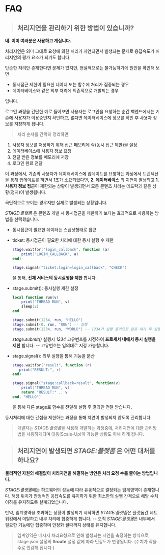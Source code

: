 # FAQ

> ## 처리지연을 관리하기 위한 방법이 있습니까?

  **네. 이미 여러분은 사용하고 계십니다.**
  
  처리지연은 의미 그대로 요청에 의한 처리가 지연되면서 발생되는 문제로 응답속도가 처리지연의 평가 요소가 되기도 합니다.

  단순한 처리만 존재한다면 문제가 없지만, 현실적으로는 불가능하기에 원인을 확인해 보면

  * 동시접근 제한이 필요한 데이터 또는 함수에 처리가 집중되는 경우
  * 데이터베이스와 같은 외부 처리에 의존적으로 개발되는 경우
  
  입니다. 
  
  로그인 과정을 간단한 예로 들어보면 사용자는 로그인을 요청하는 순간 백엔드에서는 기존에 사용자가 이용중인지 확인하고, 없다면 데이터베이스에 정보를 확인 후 사용자 정보를 저장하게 됩니다.
  
  > 처리 순서를 간략히 정리하면

  1. 사용자 정보를 저장하기 위해 접근 메모리에 락(동시 접근 제한)을 설정
  2. 데이터베이스에 사용자 정보 요청
  3. 전달 받은 정보를 메모리에 저장
  4. 로그인 완료 전달

  이 과정에서, 기존의 사용자가 데이터베이스에 업데이트를 요청하는 과정에서 트랜젝션을 통해 업데이트를 하면서 1초가 소요되었다면, **2. 데이터베이스** 의 지연이 발생되고 **1. 사용자 정보 접근**이 제한되는 상황이 발생되면서 모든 콘텐츠 처리는 데드락과 같은 상황(정지)이 발생됩니다.

  극단적으로 보이는 경우지만 실제로 발생되는 상황입니다.

  *STAGE:플랫폼* 은 콘텐츠 개발 시 동시접근을 제한하기 보다는 효과적으로 사용하는 방법을 선택했습니다. 

   - 동시접근이 필요한 데이터는 스냅샷형태로 접근
   - ticket: 동시접근이 필요한 처리에 대한 동시 실행 수 제한
        ```lua
        stage.waitfor("login_callback", function (a)
            print("LOGIN_CALLBACK", a)
        end)

        stage.signal("ticket:login=login_callback", "CHECK")
        ```
        을 통해, **전체 서비스의 동시실행을 제한** 합니다.

   - stage.submit(): 동시실행 제한 설정
        ```lua
        local function run(v)
            print("THREAD RUN", v)
            sleep(2)
        end

        stage.submit(1234, run, "HELLO")
        stage.submit(0, run, "RUN") -- 실행
        stage.submit(1234, run, "WORLD") -- 1234가 실행 중이므로 완료 대기 후 실행
        ```

        *stage.submit()* 실행시 *1234* 고유번호를 지정하여 **프로세서 내에서 동시 실행을 제한** 합니다. -- 고유번호는 임의대로 지정 가능합니다.
        
   - stage.signal(): 외부 실행을 통해 기능을 분산

        ```lua
        stage.waitfor("result", function (r)
           print("RESULT:", r)
        end)

        stage.signal("stage:callback=result", function(v)
            print("THREAD RUN", v)
            return "RESULT:" .. v
        end, "HELLO")
        ```

        을 통해 다른 stage로 함수를 전달해 실행 후 결과만 전달 받습니다.
  
  동시처리에 대한 간섭을 제한하는 과정을 통해 지연이 발생되지 않도록 관리합니다.
   
  > 개발자는 *STAGE:플랫폼*을 사용해 개발하는 과정중에, 처리지연에 대한 관리방법을 사용하게되며 대응(Scale-Up)이 가능한 상황도 이해 하게 됩니다.

> ## 처리지연이 발생되면 *STAGE:플랫폼* 은 어떤 대처를 하나요?

  **물리적인 자원의 해결없이 처리지연을 해결하는 방안은 처리 요청 수를 줄이는 방법입니다.**

  *STAGE:플랫폼*에는 하드웨어의 성능에 따라 유동적으로 결정되는 임계영역이 존재합니다. 해당 위치가 안정적인 응답속도를 유지하기 위한 최소한의 실행 간격으로 해당 수치 이하를 유지하도록 설계되었습니다.
  
  만약, 임계영역을 초과하는 상황이 발생되기 시작하면 *STAGE:플랫폼*은 플랫폼간 네트워킹에서 이탈하고 내부 처리에 집중하게 합니다. -- 오직 *STAGE:플랫폼*은 내부에서 필요한 기능에만 집중하며 안정화 될때까지 상태를 유지합니다.

  > 임계영역은 메시지 처리요청으로 인해 발생되는 지연을 측정하는 방식으로, stage.json 설정의 **#route** 설정 값에 따라 민감도가 변경됩니다. (수치가 작을 수로 민감해 집니다.)

